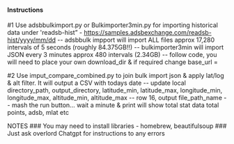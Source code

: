 #### Instructions 

#1 Use adsbbulkimport.py or Bulkimporter3min.py for importing historical data under 'readsb-hist” - https://samples.adsbexchange.com/readsb-hist/yyyy/mm/dd
    -- adsbbulk impport will import ALL files approx 17,280 intervals of 5 seconds (roughly 84.375GB!!)
    -- bulkimporter3min will import JSON every 3 minutes approx 480 intervals (2.34GB)
    -- follow code, you will need to place your own download_dir & if required change base_url = 

#2 Use imput_compare_combined.py to join bulk import json & apply lat/log & alt filter. It will output a CSV with todays date 
    -- update local directory_path, output_directory, latitude_min, latitude_max, longitude_min, longitude_max, altitude_min, altitude_max 
    -- row 16, output file_path_name
    -- mash the run button... wait a minute & print will show total stat data total points, adsb, mlat etc 

NOTES ### You may need to install libraries - homebrew, beautifulsoup ### Just ask overlord Chatgpt for instructions to any errors
